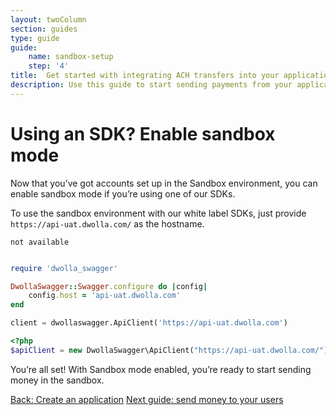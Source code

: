 ```yaml
---
layout: twoColumn
section: guides
type: guide
guide: 
    name: sandbox-setup
    step: '4'
title:  Get started with integrating ACH transfers into your application
description: Use this guide to start sending payments from your application by utilizing our open API with no per transaction fees. 
---
```


# Using an SDK? Enable sandbox mode

Now that you’ve got accounts set up in the Sandbox environment, you can enable sandbox mode if you’re using one of our SDKs.

To use the sandbox environment with our white label SDKs, just provide `https://api-uat.dwolla.com/` as the hostname.

```raw
not available
```
```javascript
```
```ruby
require 'dwolla_swagger'

DwollaSwagger::Swagger.configure do |config|
    config.host = 'api-uat.dwolla.com'
end
```
```python
client = dwollaswagger.ApiClient('https://api-uat.dwolla.com')
```
```php
<?php
$apiClient = new DwollaSwagger\ApiClient("https://api-uat.dwolla.com/");
```


You’re all set! With Sandbox mode enabled, you’re ready to start sending money in the sandbox. 

<nav class="pager-nav">
    <a href="./">Back: Create an application</a>
    <a href="/guides/send-money">Next guide: send money to your users</a>
</nav>